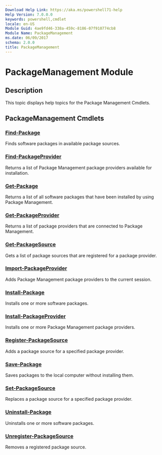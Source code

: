 ```yaml
---
Download Help Link: https://aka.ms/powershell71-help
Help Version: 7.0.0.0
keywords: powershell,cmdlet
locale: en-US
Module Guid: 4ae9fd46-338a-459c-8186-07f910774cb8
Module Name: PackageManagement
ms.date: 06/09/2017
schema: 2.0.0
title: PackageManagement
---
```

# PackageManagement Module

## Description

This topic displays help topics for the Package Management Cmdlets.

## PackageManagement Cmdlets

### [Find-Package](Find-Package.md)
Finds software packages in available package sources.

### [Find-PackageProvider](Find-PackageProvider.md)
Returns a list of Package Management package providers available for installation.

### [Get-Package](Get-Package.md)
Returns a list of all software packages that have been installed by using Package Management.

### [Get-PackageProvider](Get-PackageProvider.md)
Returns a list of package providers that are connected to Package Management.

### [Get-PackageSource](Get-PackageSource.md)
Gets a list of package sources that are registered for a package provider.

### [Import-PackageProvider](Import-PackageProvider.md)
Adds Package Management package providers to the current session.

### [Install-Package](Install-Package.md)
Installs one or more software packages.

### [Install-PackageProvider](Install-PackageProvider.md)
Installs one or more Package Management package providers.

### [Register-PackageSource](Register-PackageSource.md)
Adds a package source for a specified package provider.

### [Save-Package](Save-Package.md)
Saves packages to the local computer without installing them.

### [Set-PackageSource](Set-PackageSource.md)
Replaces a package source for a specified package provider.

### [Uninstall-Package](Uninstall-Package.md)
Uninstalls one or more software packages.

### [Unregister-PackageSource](Unregister-PackageSource.md)
Removes a registered package source.

